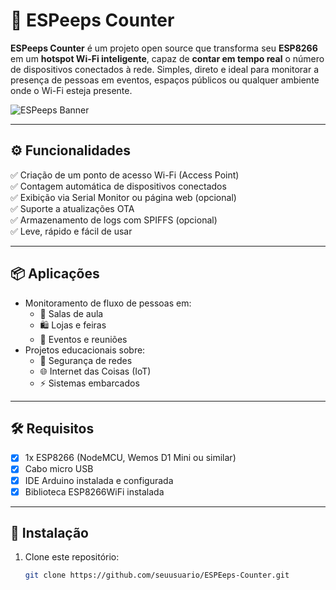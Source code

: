 # 📡 ESPeeps Counter

**ESPeeps Counter** é um projeto open source que transforma seu **ESP8266** em um **hotspot Wi-Fi inteligente**, capaz de **contar em tempo real** o número de dispositivos conectados à rede. Simples, direto e ideal para monitorar a presença de pessoas em eventos, espaços públicos ou qualquer ambiente onde o Wi-Fi esteja presente.

![ESPeeps Banner](https://your-image-url.com) <!-- Opcional -->

---

## ⚙️ Funcionalidades

✅ Criação de um ponto de acesso Wi-Fi (Access Point)  
✅ Contagem automática de dispositivos conectados  
✅ Exibição via Serial Monitor ou página web (opcional)  
✅ Suporte a atualizações OTA  
✅ Armazenamento de logs com SPIFFS (opcional)  
✅ Leve, rápido e fácil de usar

---

## 📦 Aplicações

- Monitoramento de fluxo de pessoas em:
  - 🏫 Salas de aula
  - 🛍️ Lojas e feiras
  - 🎉 Eventos e reuniões
- Projetos educacionais sobre:
  - 🔐 Segurança de redes
  - 🌐 Internet das Coisas (IoT)
  - ⚡ Sistemas embarcados

---

## 🛠️ Requisitos

- [x] 1x ESP8266 (NodeMCU, Wemos D1 Mini ou similar)  
- [x] Cabo micro USB
- [x] IDE Arduino instalada e configurada  
- [x] Biblioteca ESP8266WiFi instalada  

---

## 🚀 Instalação

1. Clone este repositório:
   ```bash
   git clone https://github.com/seuusuario/ESPEeps-Counter.git
